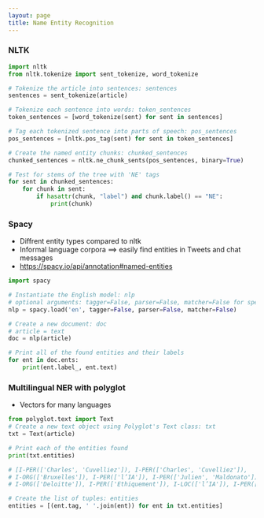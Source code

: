```yaml
---
layout: page
title: Name Entity Recognition
---
```


### NLTK
```python
import nltk
from nltk.tokenize import sent_tokenize, word_tokenize

# Tokenize the article into sentences: sentences
sentences = sent_tokenize(article)

# Tokenize each sentence into words: token_sentences
token_sentences = [word_tokenize(sent) for sent in sentences]

# Tag each tokenized sentence into parts of speech: pos_sentences
pos_sentences = [nltk.pos_tag(sent) for sent in token_sentences]

# Create the named entity chunks: chunked_sentences
chunked_sentences = nltk.ne_chunk_sents(pos_sentences, binary=True)

# Test for stems of the tree with 'NE' tags
for sent in chunked_sentences:
    for chunk in sent:
        if hasattr(chunk, "label") and chunk.label() == "NE":
            print(chunk)
```

### Spacy
- Diffrent entity types compared to nltk
- Informal language corpora ==> easily find entities in Tweets and chat messages
- https://spacy.io/api/annotation#named-entities
```python
import spacy

# Instantiate the English model: nlp
# optional arguments: tagger=False, parser=False, matcher=False for speed
nlp = spacy.load('en', tagger=False, parser=False, matcher=False)

# Create a new document: doc
# article = text
doc = nlp(article)

# Print all of the found entities and their labels
for ent in doc.ents:
    print(ent.label_, ent.text)
```

### Multilingual NER with polyglot
- Vectors for many languages

```python
from polyglot.text import Text
# Create a new text object using Polyglot's Text class: txt
txt = Text(article)

# Print each of the entities found
print(txt.entities)

# [I-PER(['Charles', 'Cuvelliez']), I-PER(['Charles', 'Cuvelliez']),
# I-ORG(['Bruxelles']), I-PER(['l’IA']), I-PER(['Julien', 'Maldonato']),
# I-ORG(['Deloitte']), I-PER(['Ethiquement']), I-LOC(['l’IA']), I-PER(['.'])]

# Create the list of tuples: entities
entities = [(ent.tag, ' '.join(ent)) for ent in txt.entities]
```
